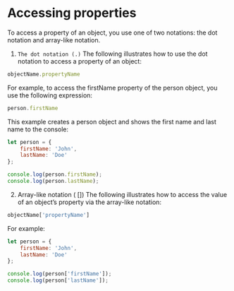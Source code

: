 # Accessing properties
To access a property of an object, you use one of two notations: the dot notation and array-like notation.

1) ``The dot notation (.)``
The following illustrates how to use the dot notation to access a property of an object:
```js
objectName.propertyName
```

For example, to access the firstName property of the person object, you use the following expression:
```js
person.firstName
```
This example creates a person object and shows the first name and last name to the console:
```js
let person = {
    firstName: 'John',
    lastName: 'Doe'
};

console.log(person.firstName);
console.log(person.lastName);
```

2) Array-like notation ( [])
The following illustrates how to access the value of an object’s property via the array-like notation:
```js
objectName['propertyName']
```
For example:
```js
let person = {
    firstName: 'John',
    lastName: 'Doe'
};

console.log(person['firstName']);
console.log(person['lastName']);
```